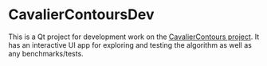 # CavalierContoursDev
This is a Qt project for development work on the [CavalierContours project](https://github.com/jbuckmccready/CavalierContours). It has an interactive UI app for exploring and testing the algorithm as well as any benchmarks/tests.
